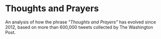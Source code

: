 
# Thoughts and Prayers

An analysis of how the phrase <i>"Thoughts and Prayers"</i> has evolved since 2012, based on more than 600,000 tweets collected by The Washington Post. 
